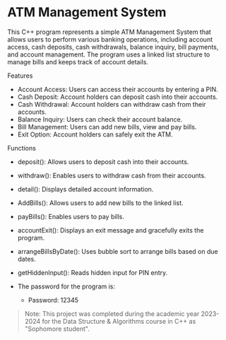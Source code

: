 # ATM Management System

This C++ program represents a simple ATM Management System that allows users to perform various banking operations, including account access, cash deposits, cash withdrawals, balance inquiry, bill payments, and account management. 
The program uses a linked list structure to manage bills and keeps track of account details.

 Features
- Account Access: Users can access their accounts by entering a PIN.
- Cash Deposit: Account holders can deposit cash into their accounts.
- Cash Withdrawal: Account holders can withdraw cash from their accounts.
- Balance Inquiry: Users can check their account balance.
- Bill Management: Users can add new bills, view and pay bills.
- Exit Option: Account holders can safely exit the ATM.

Functions
- deposit(): Allows users to deposit cash into their accounts.
- withdraw(): Enables users to withdraw cash from their accounts.
- detail(): Displays detailed account information.
- AddBills(): Allows users to add new bills to the linked list.
- payBills(): Enables users to pay bills.
- accountExit(): Displays an exit message and gracefully exits the program.
- arrangeBillsByDate(): Uses bubble sort to arrange bills based on due dates.
- getHiddenInput(): Reads hidden input for PIN entry.

- The password for the program is:
   - Password: 12345

> Note: This project was completed during the academic year 2023-2024 for the Data Structure & Algorithms course in C++ as "Sophomore student".

